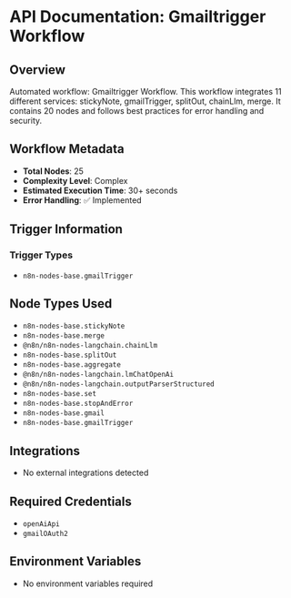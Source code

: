 # API Documentation: Gmailtrigger Workflow

## Overview
Automated workflow: Gmailtrigger Workflow. This workflow integrates 11 different services: stickyNote, gmailTrigger, splitOut, chainLlm, merge. It contains 20 nodes and follows best practices for error handling and security.

## Workflow Metadata
- **Total Nodes**: 25
- **Complexity Level**: Complex
- **Estimated Execution Time**: 30+ seconds
- **Error Handling**: ✅ Implemented

## Trigger Information
### Trigger Types
- `n8n-nodes-base.gmailTrigger`

## Node Types Used
- `n8n-nodes-base.stickyNote`
- `n8n-nodes-base.merge`
- `@n8n/n8n-nodes-langchain.chainLlm`
- `n8n-nodes-base.splitOut`
- `n8n-nodes-base.aggregate`
- `@n8n/n8n-nodes-langchain.lmChatOpenAi`
- `@n8n/n8n-nodes-langchain.outputParserStructured`
- `n8n-nodes-base.set`
- `n8n-nodes-base.stopAndError`
- `n8n-nodes-base.gmail`
- `n8n-nodes-base.gmailTrigger`

## Integrations
- No external integrations detected

## Required Credentials
- `openAiApi`
- `gmailOAuth2`

## Environment Variables
- No environment variables required
